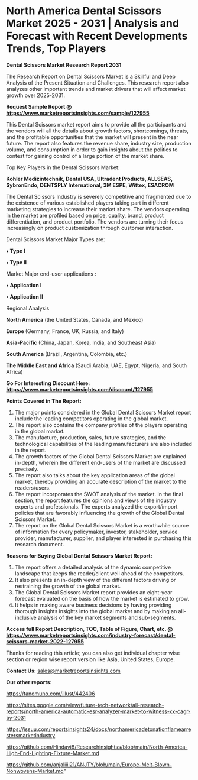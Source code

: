 # North America Dental Scissors Market 2025 - 2031 | Analysis and Forecast with Recent Developments Trends, Top Players

<strong>Dental Scissors Market Research Report 2031</strong>

The Research Report on Dental Scissors Market is a Skillful and Deep Analysis of the Present Situation and Challenges. This research report also analyzes other important trends and market drivers that will affect market growth over 2025-2031.

<strong>Request Sample Report @ <a href=https://www.marketreportsinsights.com/sample/127955>https://www.marketreportsinsights.com/sample/127955</a></strong>

This Dental Scissors market report aims to provide all the participants and the vendors will all the details about growth factors, shortcomings, threats, and the profitable opportunities that the market will present in the near future. The report also features the revenue share, industry size, production volume, and consumption in order to gain insights about the politics to contest for gaining control of a large portion of the market share.

Top Key Players in the Dental Scissors Market:

<strong>Kohler Medizintechnik, Dental USA, Ultradent Products, ALLSEAS, SybronEndo, DENTSPLY International, 3M ESPE, Wittex, ESACROM</strong>

The Dental Scissors Industry is severely competitive and fragmented due to the existence of various established players taking part in different marketing strategies to increase their market share. The vendors operating in the market are profiled based on price, quality, brand, product differentiation, and product portfolio. The vendors are turning their focus increasingly on product customization through customer interaction.

Dental Scissors Market Major Types are:

<strong>• Type I

• Type II</strong>

Market Major end-user applications :

<strong>• Application I

• Application II</strong>

Regional Analysis

</u><strong><b>North America</b></strong> (the United States, Canada, and Mexico)

<strong><b>Europe </b></strong>(Germany, France, UK, Russia, and Italy)

<strong><b>Asia-Pacific</b></strong> (China, Japan, Korea, India, and Southeast Asia)

<strong><b>South America</b></strong> (Brazil, Argentina, Colombia, etc.)

<strong><b>The Middle East and Africa</b></strong> (Saudi Arabia, UAE, Egypt, Nigeria, and South Africa)

<strong>Go For Interesting Discount Here: <a href=https://www.marketreportsinsights.com/discount/127955>https://www.marketreportsinsights.com/discount/127955</a></strong>

<strong>Points Covered in The Report:</strong>
<ol>
  <li>The major points considered in the Global Dental Scissors Market report include the leading competitors operating in the global market.</li>
  <li>The report also contains the company profiles of the players operating in the global market.</li>
  <li>The manufacture, production, sales, future strategies, and the technological capabilities of the leading manufacturers are also included in the report.</li>
  <li>The growth factors of the Global Dental Scissors Market are explained in-depth, wherein the different end-users of the market are discussed precisely.</li>
  <li>The report also talks about the key application areas of the global market, thereby providing an accurate description of the market to the readers/users.</li>
  <li>The report incorporates the SWOT analysis of the market. In the final section, the report features the opinions and views of the industry experts and professionals. The experts analyzed the export/import policies that are favorably influencing the growth of the Global Dental Scissors Market.</li>
  <li>The report on the Global Dental Scissors Market is a worthwhile source of information for every policymaker, investor, stakeholder, service provider, manufacturer, supplier, and player interested in purchasing this research document.</li>
</ol>
<strong>Reasons for Buying Global Dental Scissors Market Report:</strong>

<ol>
  <li>The report offers a detailed analysis of the dynamic competitive landscape that keeps the reader/client well ahead of the competitors.</li>
  <li>It also presents an in-depth view of the different factors driving or restraining the growth of the global market.</li>
  <li>The Global Dental Scissors Market report provides an eight-year forecast evaluated on the basis of how the market is estimated to grow.</li>
  <li>It helps in making aware business decisions by having providing thorough insights insights into the global market and by making an all-inclusive analysis of the key market segments and sub-segments.</li>
</ol>
<strong>Access full Report Description, TOC, Table of Figure, Chart, etc. @ <a href=https://www.marketreportsinsights.com/industry-forecast/dental-scissors-market-2022-127955>https://www.marketreportsinsights.com/industry-forecast/dental-scissors-market-2022-127955</a></strong>


Thanks for reading this article; you can also get individual chapter wise section or region wise report version like Asia, United States, Europe.

<strong>Contact Us:</strong>
sales@marketreportsinsights.com

<strong>Our other reports:</strong>

<a href=https://tanomuno.com/illust/442406>https://tanomuno.com/illust/442406</a>

<a href=https://sites.google.com/view/future-tech-network/all-research-reports/north-america-automatic-esr-analyzer-market-to-witness-xx-cagr-by-2031>https://sites.google.com/view/future-tech-network/all-research-reports/north-america-automatic-esr-analyzer-market-to-witness-xx-cagr-by-2031</a>

<a href=https://issuu.com/reportsinsights24/docs/northamericadetonationflamearrestersmarketindustry>https://issuu.com/reportsinsights24/docs/northamericadetonationflamearrestersmarketindustry</a>

<a href=https://github.com/Hindavi8/Researchinsightss/blob/main/North-America-High-End-Lighting-Fixture-Market.md>https://github.com/Hindavi8/Researchinsightss/blob/main/North-America-High-End-Lighting-Fixture-Market.md</a>

<a href=https://github.com/anjaliiii21/ANJTY/blob/main/Europe-Melt-Blown-Nonwovens-Market.md>https://github.com/anjaliiii21/ANJTY/blob/main/Europe-Melt-Blown-Nonwovens-Market.md</a>"
